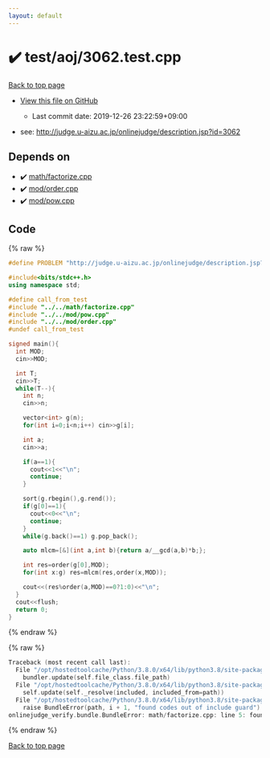 ```yaml
---
layout: default
---
```


<!-- mathjax config similar to math.stackexchange -->
<script type="text/javascript" async
  src="https://cdnjs.cloudflare.com/ajax/libs/mathjax/2.7.5/MathJax.js?config=TeX-MML-AM_CHTML">
</script>
<script type="text/x-mathjax-config">
  MathJax.Hub.Config({
    TeX: { equationNumbers: { autoNumber: "AMS" }},
    tex2jax: {
      inlineMath: [ ['$','$'] ],
      processEscapes: true
    },
    "HTML-CSS": { matchFontHeight: false },
    displayAlign: "left",
    displayIndent: "2em"
  });
</script>

<script type="text/javascript" src="https://cdnjs.cloudflare.com/ajax/libs/jquery/3.4.1/jquery.min.js"></script>
<script src="https://cdn.jsdelivr.net/npm/jquery-balloon-js@1.1.2/jquery.balloon.min.js" integrity="sha256-ZEYs9VrgAeNuPvs15E39OsyOJaIkXEEt10fzxJ20+2I=" crossorigin="anonymous"></script>
<script type="text/javascript" src="../../../assets/js/copy-button.js"></script>
<link rel="stylesheet" href="../../../assets/css/copy-button.css" />


# :heavy_check_mark: test/aoj/3062.test.cpp

<a href="../../../index.html">Back to top page</a>

* <a href="{{ site.github.repository_url }}/blob/master/test/aoj/3062.test.cpp">View this file on GitHub</a>
    - Last commit date: 2019-12-26 23:22:59+09:00


* see: <a href="http://judge.u-aizu.ac.jp/onlinejudge/description.jsp?id=3062">http://judge.u-aizu.ac.jp/onlinejudge/description.jsp?id=3062</a>


## Depends on

* :heavy_check_mark: <a href="../../../library/math/factorize.cpp.html">math/factorize.cpp</a>
* :heavy_check_mark: <a href="../../../library/mod/order.cpp.html">mod/order.cpp</a>
* :heavy_check_mark: <a href="../../../library/mod/pow.cpp.html">mod/pow.cpp</a>


## Code

<a id="unbundled"></a>
{% raw %}
```cpp
#define PROBLEM "http://judge.u-aizu.ac.jp/onlinejudge/description.jsp?id=3062"

#include<bits/stdc++.h>
using namespace std;

#define call_from_test
#include "../../math/factorize.cpp"
#include "../../mod/pow.cpp"
#include "../../mod/order.cpp"
#undef call_from_test

signed main(){
  int MOD;
  cin>>MOD;

  int T;
  cin>>T;
  while(T--){
    int n;
    cin>>n;

    vector<int> g(n);
    for(int i=0;i<n;i++) cin>>g[i];

    int a;
    cin>>a;

    if(a==1){
      cout<<1<<"\n";
      continue;
    }

    sort(g.rbegin(),g.rend());
    if(g[0]==1){
      cout<<0<<"\n";
      continue;
    }
    while(g.back()==1) g.pop_back();

    auto mlcm=[&](int a,int b){return a/__gcd(a,b)*b;};

    int res=order(g[0],MOD);
    for(int x:g) res=mlcm(res,order(x,MOD));

    cout<<(res%order(a,MOD)==0?1:0)<<"\n";
  }
  cout<<flush;
  return 0;
}

```
{% endraw %}

<a id="bundled"></a>
{% raw %}
```cpp
Traceback (most recent call last):
  File "/opt/hostedtoolcache/Python/3.8.0/x64/lib/python3.8/site-packages/onlinejudge_verify/docs.py", line 328, in write_contents
    bundler.update(self.file_class.file_path)
  File "/opt/hostedtoolcache/Python/3.8.0/x64/lib/python3.8/site-packages/onlinejudge_verify/bundle.py", line 154, in update
    self.update(self._resolve(included, included_from=path))
  File "/opt/hostedtoolcache/Python/3.8.0/x64/lib/python3.8/site-packages/onlinejudge_verify/bundle.py", line 123, in update
    raise BundleError(path, i + 1, "found codes out of include guard")
onlinejudge_verify.bundle.BundleError: math/factorize.cpp: line 5: found codes out of include guard

```
{% endraw %}

<a href="../../../index.html">Back to top page</a>

